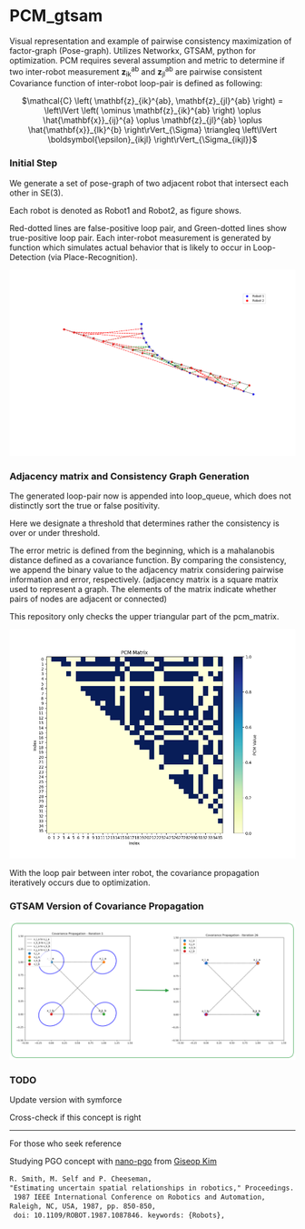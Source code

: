 # PCM_gtsam
Visual representation and example of pairwise consistency maximization of factor-graph (Pose-graph). Utilizes Networkx, GTSAM, python for optimization.
PCM requires several assumption and metric to determine 
if two inter-robot measurement **z**<sub>ik</sub><sup>ab</sup> and **z**<sub>jl</sub><sup>ab</sup> are pairwise consistent
Covariance function of inter-robot loop-pair is defined as following:
<p align="center">
$\mathcal{C} \left( \mathbf{z}_{ik}^{ab}, \mathbf{z}_{jl}^{ab} \right) = \left\lVert \left( \ominus \mathbf{z}_{ik}^{ab} \right) \oplus \hat{\mathbf{x}}_{ij}^{a} \oplus \mathbf{z}_{jl}^{ab} \oplus \hat{\mathbf{x}}_{lk}^{b} \right\rVert_{\Sigma} \triangleq \left\lVert \boldsymbol{\epsilon}_{ikjl} \right\rVert_{\Sigma_{ikjl}}$
</p>

### Initial Step
We generate a set of pose-graph of two adjacent robot that intersect each other in SE(3).

Each robot is denoted as Robot1 and Robot2, as figure shows. 

Red-dotted lines are false-positive loop pair, and Green-dotted lines show true-positive loop pair. Each inter-robot measurement is generated by function which simulates actual behavior that is likely to occur in Loop-Detection (via Place-Recognition). 
<p align="center">
  <img src="figure/Figure_1.png" alt="GTSAM Version of Covariance Propagation" width="720"/>
</p>

### Adjacency matrix and Consistency Graph Generation
The generated loop-pair now is appended into loop_queue, which does not distinctly sort the true or false positivity.

Here we designate a threshold that determines rather the consistency is over or under threshold. 

The error metric is defined from the beginning, which is a mahalanobis distance defined as a covariance function.
By comparing the consistency, we append the binary value to the adjacency matrix considering pairwise information and error, respectively. 
(adjacency matrix is a square matrix used to represent a graph. The elements of the matrix indicate whether pairs of nodes are adjacent or connected)

This repository only checks the upper triangular part of the pcm_matrix.


<p align="center">
  <img src="figure/adjacency_matrix.png" alt="Adjacency" width="720"/>
</p>


With the loop pair between inter robot, the covariance propagation iteratively occurs due to optimization.
### GTSAM Version of Covariance Propagation
<p align="center">
  <img src="figure/gt_propagation.png" alt="GTSAM Version of Covariance Propagation" width="1080"/>
</p>


### TODO
Update version with symforce

Cross-check if this concept is right 


---
For those who seek reference


Studying PGO concept with [nano-pgo](https://github.com/gisbi-kim/nano-pgo) from [Giseop Kim](https://github.com/gisbi-kim)
```
R. Smith, M. Self and P. Cheeseman,
"Estimating uncertain spatial relationships in robotics," Proceedings.
 1987 IEEE International Conference on Robotics and Automation, Raleigh, NC, USA, 1987, pp. 850-850,
 doi: 10.1109/ROBOT.1987.1087846. keywords: {Robots},
```
